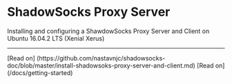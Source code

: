 # ShadowSocks Proxy Server
Installing and configuring a ShawdowSocks Proxy Server and Client on Ubuntu 16.04.2 LTS (Xenial Xerus)
<hr>
[Read on] (https://github.com/nastavnjc/shadowsocks-doc/blob/master/install-shadowsoks-proxy-server-and-client.md)
[Read on](/docs/getting-started)
